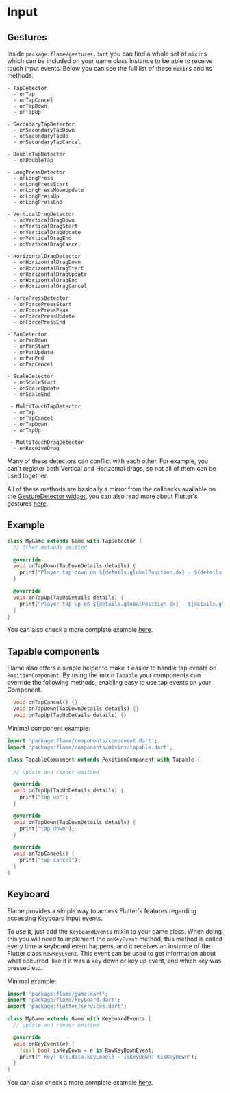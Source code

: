 # Input

## Gestures

Inside `package:flame/gestures.dart` you can find a whole set of `mixin`s which can be included on your game class instance to be able to receive touch input events. Below you can see the full list of these `mixin`s and its methods:

```
- TapDetector
  - onTap
  - onTapCancel
  - onTapDown
  - onTapUp

- SecondaryTapDetector
  - onSecondaryTapDown
  - onSecondaryTapUp
  - onSecondaryTapCancel

- DoubleTapDetector
  - onDoubleTap

- LongPressDetector
  - onLongPress
  - onLongPressStart
  - onLongPressMoveUpdate
  - onLongPressUp
  - onLongPressEnd

- VerticalDragDetector
  - onVerticalDragDown
  - onVerticalDragStart
  - onVerticalDragUpdate
  - onVerticalDragEnd
  - onVerticalDragCancel

- HorizontalDragDetector
  - onHorizontalDragDown
  - onHorizontalDragStart
  - onHorizontalDragUpdate
  - onHorizontalDragEnd
  - onHorizontalDragCancel

- ForcePressDetector
  - onForcePressStart
  - onForcePressPeak
  - onForcePressUpdate
  - onForcePressEnd

- PanDetector
  - onPanDown
  - onPanStart
  - onPanUpdate
  - onPanEnd
  - onPanCancel

- ScaleDetector
  - onScaleStart
  - onScaleUpdate
  - onScaleEnd

 - MultiTouchTapDetector
  - onTap
  - onTapCancel
  - onTapDown
  - onTapUp

 - MultiTouchDragDetector
  - onReceiveDrag
```

Many of these detectors can conflict with each other. For example, you can't register both Vertical and Horizontal drags, so not all of them can be used together.

All of these methods are basically a mirror from the callbacks available on the [GestureDetector widget](https://api.flutter.dev/flutter/widgets/GestureDetector-class.html), you can also read more about Flutter's gestures [here](https://api.flutter.dev/flutter/gestures/gestures-library.html).

## Example

```dart
class MyGame extends Game with TapDetector {
  // Other methods omitted

  @override
  void onTapDown(TapDownDetails details) {
    print("Player tap down on ${details.globalPosition.dx} - ${details.globalPosition.dy}");
  }

  @override
  void onTapUp(TapUpDetails details) {
    print("Player tap up on ${details.globalPosition.dx} - ${details.globalPosition.dy}");
  }
}
```
You can also check a more complete example [here](/docs/examples/gestures).

## Tapable components

Flame also offers a simple helper to make it easier to handle tap events on `PositionComponent`. By using the mixin `Tapable` your components can override the following methods, enabling easy to use tap events on your Component.

```dart
  void onTapCancel() {}
  void onTapDown(TapDownDetails details) {}
  void onTapUp(TapUpDetails details) {}
```

Minimal component example:

```dart
import 'package:flame/components/component.dart';
import 'package:flame/components/mixins/tapable.dart';

class TapableComponent extends PositionComponent with Tapable {

  // update and render omitted

  @override
  void onTapUp(TapUpDetails details) {
    print("tap up");
  }

  @override
  void onTapDown(TapDownDetails details) {
    print("tap down");
  }

  @override
  void onTapCancel() {
    print("tap cancel");
  }
}
```

## Keyboard

Flame provides a simple way to access Flutter's features regarding accessing Keyboard input events.

To use it, just add the `KeyboardEvents` mixin to your game class.
When doing this you will need to implement the `onKeyEvent` method, this method is called every time a keyboard event happens, and it receives an instance of the Flutter class `RawKeyEvent`.
This event can be used to get information about what occurred, like if it was a key down or key up event, and which key was pressed etc.

Minimal example:

```dart
import 'package:flame/game.dart';
import 'package:flame/keyboard.dart';
import 'package:flutter/services.dart';

class MyGame extends Game with KeyboardEvents {
  // update and render omitted

  @override
  void onKeyEvent(e) {
    final bool isKeyDown = e is RawKeyDownEvent;
    print(" Key: ${e.data.keyLabel} - isKeyDown: $isKeyDown");
  }
}
```

You can also check a more complete example [here](/docs/examples/keyboard).
